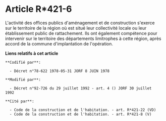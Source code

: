 # Article R*421-6

L'activité des offices publics d'aménagement et de construction s'exerce sur le territoire de la région où est situé leur
collectivité locale ou leur établissement public de rattachement. Ils ont également compétence pour intervenir sur le
territoire des départements limitrophes à cette région, après accord de la commune d'implantation de l'opération.

**Liens relatifs à cet article**

	**Codifié par**:

	  - Décret n°78-622 1978-05-31 JORF 8 JUIN 1978

	**Modifié par**:

	  - Décret n°92-726 du 29 juillet 1992 - art. 4 () JORF 30 juillet 1992

	**Cité par**:

	  - Code de la construction et de l'habitation. - art. R*421-22 (VD)
	  - Code de la construction et de l'habitation. - art. R*421-8 (V)
